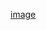 [image](https://github.com/tangxiangshi/homework/blob/master/Homework7/HW7/Figures/homework_solution1.png)

